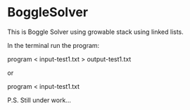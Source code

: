 # BoggleSolver

This is Boggle Solver using growable stack using linked lists.

In the terminal run the program:

program < input-test1.txt > output-test1.txt

or 

program < input-test1.txt 


P.S. Still under work...
